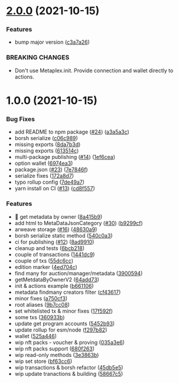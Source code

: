 # [2.0.0](https://github.com/metaplex/js/compare/v1.0.0...v2.0.0) (2021-10-15)


### Features

* bump major version ([c3a7a26](https://github.com/metaplex/js/commit/c3a7a26378f5701cb9c87e88beb90a60763c4e45))


### BREAKING CHANGES

* Don't use Metaplex.init. Provide connection and wallet directly to actions.

# 1.0.0 (2021-10-15)


### Bug Fixes

* add README to npm package ([#24](https://github.com/metaplex/js/issues/24)) ([a3a5a3c](https://github.com/metaplex/js/commit/a3a5a3c350fc4b14449dee378e13b71810f09b09))
* borsh serialize ([c06c989](https://github.com/metaplex/js/commit/c06c9895e812843cf68fe58c11b813b191a1b70a))
* missing exports ([8da7b3d](https://github.com/metaplex/js/commit/8da7b3d14805109c90169dac8e9d9c3b71f12fdf))
* missing exports ([613514c](https://github.com/metaplex/js/commit/613514cfb4d53f0367a5c1e95523243387c858e3))
* multi-package publishing ([#14](https://github.com/metaplex/js/issues/14)) ([1ef6cea](https://github.com/metaplex/js/commit/1ef6ceaa8d5a266a9e8fba0de9d8c2cffcbcdbb8))
* option wallet ([6974ea3](https://github.com/metaplex/js/commit/6974ea3b0323cf77cdc8eed6fcc0bd96dbfed706))
* package.json ([#23](https://github.com/metaplex/js/issues/23)) ([7e7846f](https://github.com/metaplex/js/commit/7e7846f1b23bd79367d52972ddc411dc4dcd2acf))
* serialize fixes ([172a8d7](https://github.com/metaplex/js/commit/172a8d7574b74bca4355c3f01a8198fabcc8a6dd))
* typo rollup config ([7de49a7](https://github.com/metaplex/js/commit/7de49a7393f6301726650d337b958ec6b483ee82))
* yarn install on CI ([#13](https://github.com/metaplex/js/issues/13)) ([cd8f557](https://github.com/metaplex/js/commit/cd8f557729625d6ea433ea90eaa3193d128b4e98))


### Features

* :rocket: get metadata by owner ([8a415b9](https://github.com/metaplex/js/commit/8a415b941a4e8fc1cb1cc137c746da52e325a3d2))
* add html to MetaDataJsonCategory ([#30](https://github.com/metaplex/js/issues/30)) ([b9299cf](https://github.com/metaplex/js/commit/b9299cfa1a95e99d7f3b03e6af47e15382b20e64))
* arweave storage ([#16](https://github.com/metaplex/js/issues/16)) ([48630a9](https://github.com/metaplex/js/commit/48630a951ecda4675d992a65760b29ef6fab545a))
* borsh serialize static method ([540c0a3](https://github.com/metaplex/js/commit/540c0a36805ed56e5ce2ae0eff73c03a6f3891f5))
* ci for publishing ([#12](https://github.com/metaplex/js/issues/12)) ([8ad9910](https://github.com/metaplex/js/commit/8ad99104f485992311b96a4b72fe74b901d3dfdd))
* cleanup and tests ([6bcb218](https://github.com/metaplex/js/commit/6bcb21805219f538b98708988bf8144fdbe4cb3a))
* couple of transactions ([1441dc9](https://github.com/metaplex/js/commit/1441dc9f186014747a6f7e884afb5e4a6e3128d7))
* couple of txs ([55dc6cc](https://github.com/metaplex/js/commit/55dc6cc22d6792f8e309b34e45fa18faa90b1f17))
* edition marker ([4ed704c](https://github.com/metaplex/js/commit/4ed704c9bb02fb30e49582ffcbfdd663816162f3))
* find many for auction/manager/metadata ([3900594](https://github.com/metaplex/js/commit/39005940e8af11aca9813cff19c1fb15125fb505))
* getMetdataByOwnerV2 ([64add73](https://github.com/metaplex/js/commit/64add734ccf1abdc219efebfc178426a4f30d02a))
* init & actions example ([b661106](https://github.com/metaplex/js/commit/b661106f9b699afa79e210a5db35f964d27faa82))
* metadata findmany creators filter ([cf43617](https://github.com/metaplex/js/commit/cf4361746ca165ec4dca91b3e51383bfffc33c9e))
* minor fixes ([a750cf3](https://github.com/metaplex/js/commit/a750cf388aec40b4ce394c0c38a217ca9a0b2188))
* root aliases ([9b7cc08](https://github.com/metaplex/js/commit/9b7cc082b91a4460896efc230231067bd51854db))
* set whitelisted tx & minor fixes ([17f592f](https://github.com/metaplex/js/commit/17f592fbb8eb0782866b53d2dd885fbc470e6012))
* some txs ([360933b](https://github.com/metaplex/js/commit/360933b27cc3e6ac017d351b595909d9cee528df))
* update get program accounts ([5452b93](https://github.com/metaplex/js/commit/5452b9371ab076ba5865fd00db9d5307e0de110a))
* update rollup for esm/node ([f297b82](https://github.com/metaplex/js/commit/f297b82df4969a4c6730fdac7eea00f8d829210d))
* wallet ([525a446](https://github.com/metaplex/js/commit/525a44628f758c56c6b874c44d844b2a87dd71b1))
* wip nft packs - voucher & proving ([035a3e6](https://github.com/metaplex/js/commit/035a3e6b8136a20625886fa744c9677e06f8e0b0))
* wip nft packs support ([680f263](https://github.com/metaplex/js/commit/680f26378bb7e291b2405232f53b17c07a52ee37))
* wip read-only methods ([3e3863b](https://github.com/metaplex/js/commit/3e3863be5f397168c55b0444b3edf3e6c1a1168a))
* wip set store ([bf63cc6](https://github.com/metaplex/js/commit/bf63cc676a44dd0a4d4f33c208ae5e6f467868f8))
* wip transactions & borsh refactor ([45db5e5](https://github.com/metaplex/js/commit/45db5e5d8efa7f04807236c51d2e345fc0ebc586))
* wip update tranactions & building ([58667c5](https://github.com/metaplex/js/commit/58667c5621c946df2ea47b70a9cf532ac90422db))
